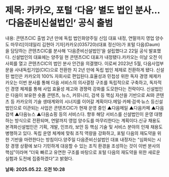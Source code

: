 # **제목: 카카오, 포털 ‘다음’ 별도 법인 분사… ‘다음준비신설법인’ 공식 출범**

  내용: 콘텐츠CIC 출범 2년 만에 독립 법인화양주일 신임 대표 내정, 연말까지 영업 양수도 마무리[이데일리 김현아 기자]카카오(035720)(대표 정신아)가 포털 다음(Daum) 을 담당하는 콘텐츠CIC를 분사해 ‘다음준비신설법인’을 설립했다고 22일 공식 발표했다. 신설법인의 대표에는 양주일 현 콘텐츠CIC 대표가 내정됐다.카카오는 이날 오전 이사회를 열고 콘텐츠CIC의 법인 분사 안건을 의결했다. 이로써 2023년 5월, 다음사업부문을 사내독립기업(CIC)으로 전환한 지 2년 만에 독립 법인 체제로 전환하게 됐다. 신설된 법인은 카카오의 100% 자회사로 편입된다.효율성과 민첩성 위한 독자 경영 체제카카오는 이번 분사를 통해 다음 서비스의 의사결정 구조를 독립적으로 구축하고, 독자적인 경영 체제를 통해 사업 효율성 제고와 경쟁력 강화를 도모한다는 전략이다. 신설법인은 다음이 보유한 숏폼 콘텐츠, 뉴스, 커뮤니티, 검색 등 핵심 자산을 기반으로 AI와 콘텐츠 등 카카오의 기술 생태계와의 시너지를 이어갈 계획이다.메일·카페·검색·뉴스 등신설법인으로 이관되는 사업은 콘텐츠CIC가 현재 운영 중인 ▲다음메일 ▲다음카페 ▲다음검색 ▲다음뉴스 ▲다음쇼핑 등의 서비스다. 향후 해당 서비스를 신설법인이 운영 대행하는 방식으로 전환되며, 연말까지 영업 양수도를 마무리한다는 계획이다.신규 채용도 본격화신설법인은 기획, 개발, 인프라, 보안 등 핵심 기술 및 서비스 분야의 인재 채용도 병행하고 있다. 독립 운영 체계에 맞춰 조직 역량을 강화하고, 포털 다음의 재도약을 위한 기반을 마련한다는 방침이다.양주일 다음준비신설법인 대표 내정자는 “심화되는 시장 경쟁 상황에 보다 기민하게 대응할 수 있는 조직 환경을 조성하는 것이 이번 분사의 핵심”이라며 “더욱 빠르고 유연한 구조를 바탕으로 포털 다음의 재도약을 위한 새로운 실험과 도전에 집중하겠다”고 밝혔다.

  **날짜: 2025.05.22. 오전 10:28**